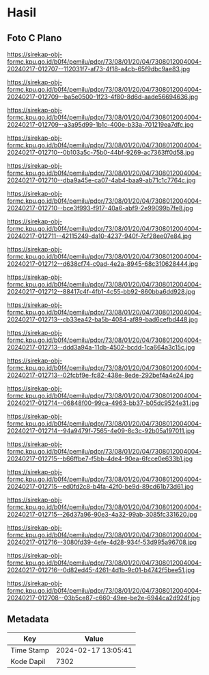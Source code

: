 # Hasil

## Foto C Plano

https://sirekap-obj-formc.kpu.go.id/b0f4/pemilu/pdpr/73/08/01/20/04/7308012004004-20240217-012707--112031f7-af73-4f18-a4cb-65f9dbc9ae83.jpg

https://sirekap-obj-formc.kpu.go.id/b0f4/pemilu/pdpr/73/08/01/20/04/7308012004004-20240217-012709--ba5e0500-1f23-4f80-8d6d-aade56694636.jpg

https://sirekap-obj-formc.kpu.go.id/b0f4/pemilu/pdpr/73/08/01/20/04/7308012004004-20240217-012709--a3a95d99-1b1c-400e-b33a-701219ea7dfc.jpg

https://sirekap-obj-formc.kpu.go.id/b0f4/pemilu/pdpr/73/08/01/20/04/7308012004004-20240217-012710--0b103a5c-75b0-44bf-9269-ac7363ff0d58.jpg

https://sirekap-obj-formc.kpu.go.id/b0f4/pemilu/pdpr/73/08/01/20/04/7308012004004-20240217-012710--dba9a45e-ca07-4ab4-baa9-ab71c1c7764c.jpg

https://sirekap-obj-formc.kpu.go.id/b0f4/pemilu/pdpr/73/08/01/20/04/7308012004004-20240217-012710--bce3f993-f917-40a6-abf9-2e99099b7fe8.jpg

https://sirekap-obj-formc.kpu.go.id/b0f4/pemilu/pdpr/73/08/01/20/04/7308012004004-20240217-012711--42115249-da10-4237-940f-7cf28ee07e84.jpg

https://sirekap-obj-formc.kpu.go.id/b0f4/pemilu/pdpr/73/08/01/20/04/7308012004004-20240217-012712--d638cf74-c0ad-4e2a-8945-68c310628444.jpg

https://sirekap-obj-formc.kpu.go.id/b0f4/pemilu/pdpr/73/08/01/20/04/7308012004004-20240217-012712--88417c4f-4fb1-4c55-bb92-860bba6dd928.jpg

https://sirekap-obj-formc.kpu.go.id/b0f4/pemilu/pdpr/73/08/01/20/04/7308012004004-20240217-012713--cb33ea42-ba5b-4084-af89-bad6cefbd448.jpg

https://sirekap-obj-formc.kpu.go.id/b0f4/pemilu/pdpr/73/08/01/20/04/7308012004004-20240217-012713--ddd3a94a-11db-4502-bcdd-1ca664a3c15c.jpg

https://sirekap-obj-formc.kpu.go.id/b0f4/pemilu/pdpr/73/08/01/20/04/7308012004004-20240217-012713--02fcbf9e-fc82-438e-8ede-292bef4a4e24.jpg

https://sirekap-obj-formc.kpu.go.id/b0f4/pemilu/pdpr/73/08/01/20/04/7308012004004-20240217-012714--06848f00-99ca-4963-bb37-b05dc9524e31.jpg

https://sirekap-obj-formc.kpu.go.id/b0f4/pemilu/pdpr/73/08/01/20/04/7308012004004-20240217-012714--94a9479f-7565-4e09-8c3c-92b05a197011.jpg

https://sirekap-obj-formc.kpu.go.id/b0f4/pemilu/pdpr/73/08/01/20/04/7308012004004-20240217-012715--b66ffbe7-f5bb-4de4-90ea-6fcce0e633b1.jpg

https://sirekap-obj-formc.kpu.go.id/b0f4/pemilu/pdpr/73/08/01/20/04/7308012004004-20240217-012715--ed0fd2c8-b4fa-42f0-be9d-89cd61b73d61.jpg

https://sirekap-obj-formc.kpu.go.id/b0f4/pemilu/pdpr/73/08/01/20/04/7308012004004-20240217-012715--26d37a96-90e3-4a32-99ab-3085fc331620.jpg

https://sirekap-obj-formc.kpu.go.id/b0f4/pemilu/pdpr/73/08/01/20/04/7308012004004-20240217-012716--3080fd39-4efe-4d28-934f-53d995a96708.jpg

https://sirekap-obj-formc.kpu.go.id/b0f4/pemilu/pdpr/73/08/01/20/04/7308012004004-20240217-012716--0d82ed45-4261-4d1b-9c01-b4742f5bee51.jpg

https://sirekap-obj-formc.kpu.go.id/b0f4/pemilu/pdpr/73/08/01/20/04/7308012004004-20240217-012708--03b5ce87-c660-49ee-be2e-6944ca2d924f.jpg


## Metadata

| Key        | Value               |
| ---------- | ------------------- |
| Time Stamp | 2024-02-17 13:05:41 |
| Kode Dapil | 7302                |



